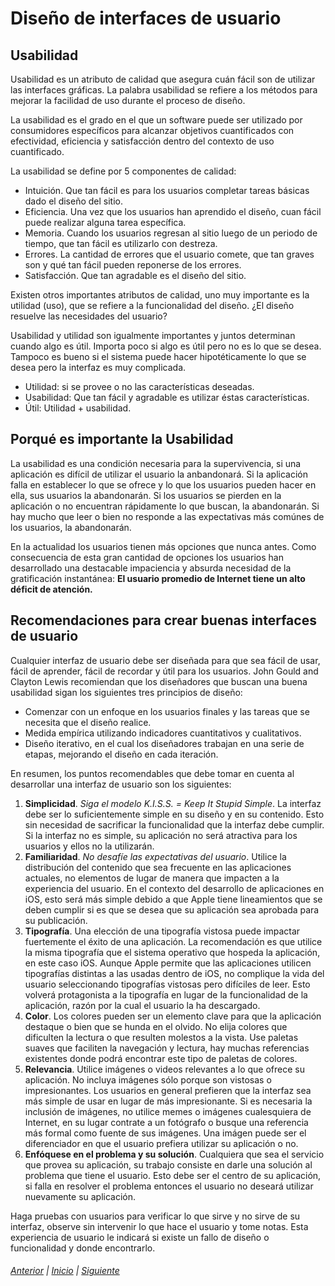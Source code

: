 # Diseño de interfaces de usuario

## Usabilidad
 Usabilidad es un atributo de calidad que asegura cuán fácil son de utilizar las interfaces gráficas. La palabra usabilidad se refiere a los métodos para mejorar la facilidad de uso durante el proceso de diseño.
 
 La usabilidad es el grado en el que un software puede ser utilizado por consumidores específicos para alcanzar objetivos cuantificados con efectividad, eficiencia y satisfacción dentro del contexto de uso cuantificado.

La usabilidad se define por 5 componentes de calidad:

* Intuición. Que tan fácil es para los usuarios completar tareas básicas dado el diseño del sitio.
* Eficiencia. Una vez que los usuarios han aprendido el diseño, cuan fácil puede realizar alguna tarea específica.
* Memoria. Cuando los usuarios regresan al sitio luego de un periodo de tiempo, que tan fácil es utilizarlo con destreza.
* Errores. La cantidad de errores que el usuario comete, que tan graves son y qué tan fácil pueden reponerse de los errores.
* Satisfacción. Que tan agradable es el diseño del sitio.

Existen otros importantes atributos de calidad, uno muy importante es la utilidad (uso), que se refiere a la funcionalidad del diseño. ¿El diseño resuelve las necesidades del usuario?

Usabilidad y utilidad son igualmente importantes y juntos determinan cuando algo es útil. Importa poco si algo es útil pero no es lo que se desea. Tampoco es bueno si el sistema puede hacer hipotéticamente lo que se desea pero la interfaz es muy complicada.

* Utilidad: si se provee o no las características deseadas.
* Usabilidad: Que tan fácil y agradable es utilizar éstas características.
* Útil: Utilidad + usabilidad.

## Porqué es importante la Usabilidad
La usabilidad es una condición necesaria para la supervivencia, si una aplicación es difícil de utilizar el usuario
la anbandonará. Si la aplicación falla en establecer lo que se ofrece y lo que los usuarios pueden hacer en ella, 
sus usuarios la abandonarán. Si los usuarios se pierden en la aplicación o no encuentran rápidamente lo que buscan, la 
abandonarán. Si hay mucho que leer o bien no responde a las expectativas más comúnes de los usuarios, la abandonarán.

En la actualidad los usuarios tienen más opciones que nunca antes. Como consecuencia de esta gran cantidad de opciones los 
usuarios han desarrollado una destacable impaciencia y absurda necesidad de la gratificación instantánea: **El usuario promedio de Internet tiene un alto déficit de atención.**

## Recomendaciones para crear buenas interfaces de usuario
Cualquier interfaz de usuario debe ser diseñada para que sea fácil de usar, fácil de aprender, fácil de recordar y útil para los usuarios. John Gould and Clayton Lewis recomiendan que los diseñadores que buscan una buena usabilidad sigan los siguientes tres principios de diseño:

* Comenzar con un enfoque en los usuarios finales y las tareas que se necesita que el diseño realice.
* Medida empírica utilizando indicadores cuantitativos y cualitativos.
* Diseño iterativo, en el cual los diseñadores trabajan en una serie de etapas, mejorando el diseño en cada iteración. 

En resumen, los puntos recomendables que debe tomar en cuenta al desarrollar una interfaz de usuario son los siguientes:

1. **Simplicidad**. *Siga el modelo K.I.S.S. = Keep It Stupid Simple*. La interfaz debe ser lo suficientemente simple en su diseño
y en su contenido. Esto sin necesidad de sacrificar la funcionalidad que la interfaz debe cumplir. Si la interfaz no es
simple, su aplicación no será atractiva para los usuarios y ellos no la utilizarán.
2. **Familiaridad**. *No desafíe las expectativas del usuario*. Utilice la distribución del contenido que sea frecuente en
las aplicaciones actuales, no elementos de lugar de manera que impacten a la experiencia del usuario. En el contexto del
desarrollo de aplicaciones en iOS, esto será más simple debido a que Apple tiene lineamientos que se deben cumplir si es
que se desea que su aplicación sea aprobada para su publicación.
3. **Tipografía**. Una elección de una tipografía vistosa puede impactar fuertemente el éxito de una aplicación. La 
recomendación es que utilice la misma tipografía que el sistema operativo que hospeda la aplicación, en este caso iOS.
Aunque Apple permite que las aplicaciones utilicen tipografías distintas a las usadas dentro de iOS, no complique la
vida del usuario seleccionando tipografías vistosas pero difíciles de leer. Esto volverá protagonista a la tipografía
en lugar de la funcionalidad de la aplicación, razón por la cual el usuario la ha descargado.
4. **Color**. Los colores pueden ser un elemento clave para que la aplicación destaque o bien que se hunda en el olvido.
No elija colores que dificulten la lectura o que resulten molestos a la vista. Use paletas suaves que faciliten la 
navegación y lectura, hay muchas referencias existentes donde podrá encontrar este tipo de paletas de colores.
5. **Relevancia**. Utilice imágenes o videos relevantes a lo que ofrece su aplicación. No incluya imágenes sólo porque 
son vistosas o impresionantes. Los usuarios en general prefieren que la interfaz sea más simple de usar en lugar de más
impresionante. Si es necesaria la inclusión de imágenes, no utilice memes o imágenes cualesquiera de Internet, en su 
lugar contrate a un fotógrafo o busque una referencia más formal como fuente de sus imágenes. Una imágen puede ser el
diferenciador en que el usuario prefiera utilizar su aplicación o no.
6. **Enfóquese en el problema y su solución**. Cualquiera que sea el servicio que provea su aplicación, su trabajo 
consiste en darle una solución al problema que tiene el usuario. Esto debe ser el centro de su aplicación, si falla
en resolver el problema entonces el usuario no deseará utilizar nuevamente su aplicación.

Haga pruebas con usuarios para verificar lo que sirve y no sirve de su interfaz, observe sin intervenir lo que hace el 
usuario y tome notas. Esta experiencia de usuario le indicará si existe un fallo de diseño o funcionalidad y donde 
encontrarlo.


[//]: # (## Desarrollo de interfaces: prototipado rápido y validación ## Restricciones al usuario y a dispositivos)

###### [Anterior](index.html) | [Inicio](index.html) | [Siguiente](intro.html) 
